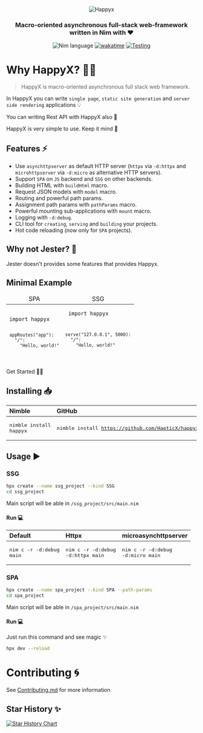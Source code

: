 <div align="center">

![Happyx](https://user-images.githubusercontent.com/49402667/228402522-6dd72d4b-c21c-4acf-b1e2-8318b6e809da.png)
### Macro-oriented asynchronous full-stack web-framework written in Nim with ♥

![Nim language](https://img.shields.io/badge/>=1.6.12-1b1e2b?style=for-the-badge&logo=nim&logoColor=f1fa8c&label=Nim&labelColor=2b2e3b)
[![wakatime](https://wakatime.com/badge/user/eaf11f95-5e2a-4b60-ae6a-38cd01ed317b/project/bbd13748-36e6-4383-ac40-9c4e72c060d1.svg?style=for-the-badge)](https://wakatime.com/badge/user/eaf11f95-5e2a-4b60-ae6a-38cd01ed317b/project/bbd13748-36e6-4383-ac40-9c4e72c060d1)
[![Testing](https://img.shields.io/github/actions/workflow/status/HapticX/HappyX/tests.yml?label=Testing&logo=github&style=for-the-badge)](https://github.com/HapticX/happyx/actions/workflows/tests.yml)

</div>


# Why HappyX? 💁‍♀️
> HappyX is macro-oriented asynchronous full stack web framework.

In HappyX you can write `single page`, `static site generation` and `server side rendering` applications 💡

You can writing Rest API with HappyX also 🔌

HappyX is very simple to use. Keep it mind 🙂

## Features ⚡
- Use `asynchttpserver` as default HTTP server (`httpx` via `-d:httpx` and `microhttpserver` via `-d:micro` as alternative HTTP servers).
- Support `SPA` on `JS` backend and `SSG` on other backends.
- Building HTML with `buildHtml` macro.
- Request JSON models with `model` macro.
- Routing and powerful path params.
- Assignment path params with `pathParams` macro.
- Powerful mounting sub-applications with `mount` macro. 
- Logging with `-d:debug`.
- CLI tool for `creating`, `serving` and `building` your projects.
- Hot code reloading (now only for `SPA` projects).

## Why not Jester? 🤔
Jester doesn't provides some features that provides Happyx.

## Minimal Example

<table height="180px">
  <thead>
    <tr>
      <td align="center">SPA</td>
      <td align="center">SSG</td>
    </tr>
  </thead>
  <tbody>
    <tr>
      <td>
        <pre lang="nim"><code>
import happyx

    appRoutes("app"):
      "/":
        "Hello, world!"
</code></pre>
      </td><td>
      <pre lang="nim"><code>
      import happyx
    
      
    serve("127.0.0.1", 5000):
      "/":
        "Hello, world!"
</code></pre>
      </td>
    <tr>
  </tbody>
</table

# Get Started 👨‍🔬

## Installing 📥

|        Nimble   |  GitHub    |
|        :---     |  :---      |
| <pre lang="bash">nimble install happyx</pre> | <pre lang="bash">nimble install https://github.com/HapticX/happyx</pre> |

## Usage ▶
### SSG
```bash
hpx create --name ssg_project --kind SSG
cd ssg_project
```

Main script will be able in `/ssg_project/src/main.nim`

#### Run 💻

|           Default        |             Httpx                 |       microasynchttpserver        |
|           :---           |             :---                  |             :---                  |
| <pre lang="bash">nim c -r -d:debug main</pre> | <pre lang="bash">nim c -r -d:debug -d:httpx main</pre> | <pre lang="bash">nim c -r -d:debug -d:micro main</pre> |

### SPA
```bash
hpx create --name spa_project --kind SPA --path-params
cd spa_project
```

Main script will be able in `/spa_project/src/main.nim`

#### Run 💻
Just run this command and see magic ✨
```bash
hpx dev --reload
```


# Contributing 🌀
See [Contributing.md](https://github.com/HapticX/happyx/blob/master/.github/CONTRIBUTING.md) for more information


## Star History ✨

[![Star History Chart](https://api.star-history.com/svg?repos=HapticX/happyx&type=Date)](https://star-history.com/#HapticX/happyx&Date)
